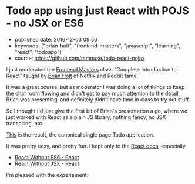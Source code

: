 # Todo app using just React with POJS - no JSX or ES6

- published date: 2016-12-03 09:56
- keywords: ["brian-holt", "frontend-masters", "javascript", "learning", "react", "todoapp"]
- source: https://github.com/tamouse/todo-react-nojsx



I just moderated the [Frontend Masters](https://frontendmasters.com)
class "Complete Introduction to React" taught
by [Brian Holt](https://twitter.com/holtbt) of Netflix and Reddit
fame.

It was a great course, but as moderator I was doing a lot of things to
keep the chat room flowing and didn't get to pay much attention to the
detail Brian was presenting, and definitely didn't have time in class
to try out stuff.

So I thought I'd just give the first bit of Brian's presentation a go,
where we just worked with React as a plain JS library, nothing fancy,
no JSX transpiling, etc.

[This]({{page.source}}) is the result, the canonical single page Todo
application.

It was pretty easy, and pretty fun. I kept only to
the [React docs](https://facebook.github.io/react/docs/), especially

* [React Without ES6 - React](https://facebook.github.io/react/docs/react-without-es6.html)
* [React Without JSX - React](https://facebook.github.io/react/docs/react-without-jsx.html)

I'm pleased with the experiement.
